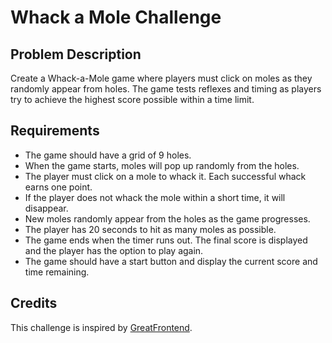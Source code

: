 # Whack a Mole Challenge

## Problem Description

Create a Whack-a-Mole game where players must click on moles as they randomly appear from holes. The game tests reflexes and timing as players try to achieve the highest score possible within a time limit.

## Requirements

- The game should have a grid of 9 holes.
- When the game starts, moles will pop up randomly from the holes.
- The player must click on a mole to whack it. Each successful whack earns one point.
- If the player does not whack the mole within a short time, it will disappear.
- New moles randomly appear from the holes as the game progresses.
- The player has 20 seconds to hit as many moles as possible.
- The game ends when the timer runs out. The final score is displayed and the player has the option to play again.
- The game should have a start button and display the current score and time remaining.

## Credits

This challenge is inspired by [GreatFrontend](https://www.greatfrontend.com/).